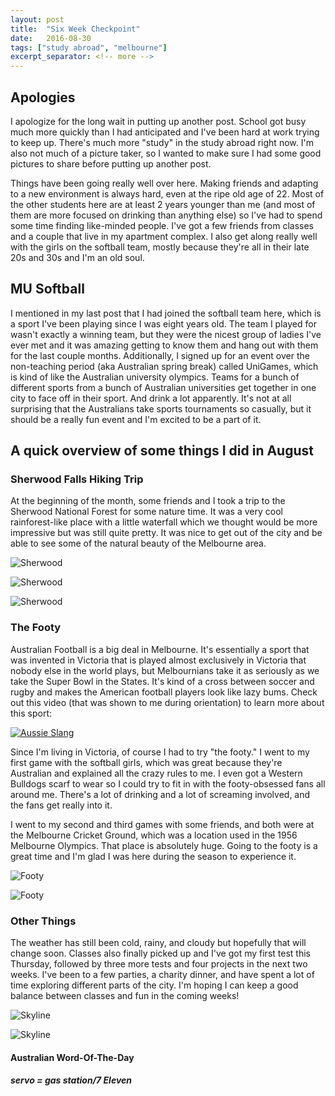 ```yaml
---
layout: post
title:  "Six Week Checkpoint"
date:   2016-08-30
tags: ["study abroad", "melbourne"]
excerpt_separator: <!-- more -->
---
```


## Apologies

I apologize for the long wait in putting up another post. School got busy much more quickly than I had anticipated and I've been hard at work trying to keep up. There's much more "study" in the study abroad right now. I'm also not much of a picture taker, so I wanted to make sure I had some good pictures to share before putting up another post.

Things have been going really well over here. Making friends and adapting to a new environment is always hard, even at the ripe old age of 22. Most of the other students here<!-- more --> are at least 2 years younger than me (and most of them are more focused on drinking than anything else) so I've had to spend some time finding like-minded people. I've got a few friends from classes and a couple that live in my apartment complex. I also get along really well with the girls on the softball team, mostly because they're all in their late 20s and 30s and I'm an old soul.

## MU Softball

I mentioned in my last post that I had joined the softball team here, which is a sport I've been playing since I was eight years old. The team I played for wasn't exactly a winning team, but they were the nicest group of ladies I've ever met and it was amazing getting to know them and hang out with them for the last couple months. Additionally, I signed up for an event over the non-teaching period (aka Australian spring break) called UniGames, which is kind of like the Australian university olympics. Teams for a bunch of different sports from a bunch of Australian universities get together in one city to face off in their sport. And drink a lot apparently. It's not at all surprising that the Australians take sports tournaments so casually, but it should be a really fun event and I'm excited to be a part of it.

## A quick overview of some things I did in August

### Sherwood Falls Hiking Trip

At the beginning of the month, some friends and I took a trip to the Sherwood National Forest for some nature time. It was a very cool rainforest-like place with a little waterfall which we thought would be more impressive but was still quite pretty. It was nice to get out of the city and be able to see some of the natural beauty of the Melbourne area.

![Sherwood](../../../images/sherwood1.jpg)

![Sherwood](../../../images/sherwood2.jpg)

![Sherwood](../../../images/sherwood3.jpg)

### The Footy

Australian Football is a big deal in Melbourne. It's essentially a sport that was invented in Victoria that is played almost exclusively in Victoria that nobody else in the world plays, but Melbournians take it as seriously as we take the Super Bowl in the States. It's kind of a cross between soccer and rugby and makes the American football players look like lazy bums. Check out this video (that was shown to me during orientation) to learn more about this sport:

[![Aussie Slang](http://img.youtube.com/vi/XMZYZcoAcU0/0.jpg)](http://www.youtube.com/watch?v=XMZYZcoAcU0)

Since I'm living in Victoria, of course I had to try "the footy." I went to my first game with the softball girls, which was great because they're Australian and explained all the crazy rules to me. I even got a Western Bulldogs scarf to wear so I could try to fit in with the footy-obsessed fans all around me. There's a lot of drinking and a lot of screaming involved, and the fans get really into it.

I went to my second and third games with some friends, and both were at the Melbourne Cricket Ground, which was a location used in the 1956 Melbourne Olympics. That place is absolutely huge. Going to the footy is a great time and I'm glad I was here during the season to experience it.

![Footy](../../../images/footy1.jpg)

![Footy](../../../images/footy2.jpg)

### Other Things

The weather has still been cold, rainy, and cloudy but hopefully that will change soon. Classes also finally picked up and I've got my first test this Thursday, followed by three more tests and four projects in the next two weeks. I've been to a few parties, a charity dinner, and have spent a lot of time exploring different parts of the city. I'm hoping I can keep a good balance between classes and fun in the coming weeks!

![Skyline](../../../images/skyline1.jpg)

![Skyline](../../../images/skyline2.jpg)

#### Australian Word-Of-The-Day

##### servo = gas station/7 Eleven
